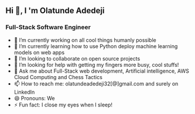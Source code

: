 ##  Hi 👋, I 'm Olatunde Adedeji
### Full-Stack Software Engineer

<ul>
<li>🔭 I’m currently working on all cool things humanly possible</li>
<li>🌱 I’m currently learning how to use Python deploy machine learning models on web apps</li>
<li>👯 I’m looking to collaborate on open source projects</li>
<li>🤔 I’m looking for help with getting my fingers more busy, cool stuffs!</li>
<li>💬 Ask me about Full-Stack web development, Artificial intelligence, AWS Cloud Computing and Chess Tactics</li>
<li>📫 How to reach me: olatundeadedeji32[@]gmail.com and surely on <Link>LinkedIn</Link></li>
<li>😄 Pronouns: We</li>
<li>⚡ Fun fact: I close my eyes when I sleep!</li>
  </ul>


